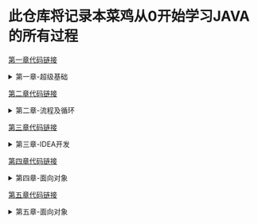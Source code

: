 # 此仓库将记录本菜鸡从0开始学习JAVA的所有过程

[第一章代码链接](https://github.com/Yujunliu95/RE0_JAVA/tree/master/1.0-2.0)
<details>
<summary>第一章-超级基础</summary>

## 1.1 Helloworld
    1. 关键字: public, static void, class
    2. 标识符不能数字开头，不能是关键字
    
## 1.2 常量
    1. 字符串常量：用双引号。"123" = 字符串123
    2. 整数常量： 直接写上数字（无小数点）
    3. 浮点数常量： 有小数点
    4. 字符常量：单引号'A','9', '中文'。
    5. Boolean常量：T/F
    6. NULL
    
## 1.2.1 数据类型
    1. 整数：byte short int long
    2. 浮点：float(4字节) double（8字节）
    3. 字符: char
    4. boolean（t/f）
    
 ## 1.2.2 引用数据类型
    1. 字符串，数组，类，借口，Lambda
    2. 小数默认double类型，整数默认int类型

## 1.3 变量
    1. 数据类型 变量名称； // 创建一个变量
    2. 变量名称 = 数据值； // 赋值
    3. 数据类型 变量名称 = 数据值

## 1.4 注意事项
    1. 多个变量名不能重复
    2. float跟long类型，后缀不能丢
    3. byte或者short，要在范围内
    4. 要进行赋值才能用
    5. 不能超出{}的作用域
    6.不推荐1行创建多个变量

## 1.5 数据类型转换(Demo02_datatype)
    1. 类型不一样就会转换
    2. 自动类型转换
        1. 代码不需要处理
        2. 规则: 数据范围从小到大，例 long num1 = 100；
        int ----> long
    3. 强制类型转换
        1.代码要格式处理
        2.格式：范围小的类型（int） = (范围小的类型）原本大范围的数据
        3.可能造成数据损失、溢出
        4. char类型进行数学运算，字符会按照规则翻译成数字
        例：byte/short/char 运算会被提升成int类型，然后再计算。
        int num2 = (int) 6000000000L;
        5.Boolean不能转换

## 1.5.1 ASCII编码表 (Demo03)
    1. 48 --> 0
    2. 65 --> A
    3. 97 --> a

## 1.6 运算符
    1. + - * / 四则运算
    2. ++   -- 
    3. 除法：对于整数表达式。整数/整数 不看余数
    4. 取余数：%
    
## 1.6.1 加号‘+’用法 （demo05plus）
    1. 对于数值就是加法
    2. 对于字符char，char会被提升成int，再进行计算
    3. 对于String（首字母大写，不是关键字）来说，+代表字符串
    的链接操作
    4. String + int ---> String

## 1.6.2 自增/自减
    1. 让一个变量涨一个数字/降一个数字, 例子num++
    2. 单独使用： 前++和后++没有区别
    3. 混合使用，有【重大区别】
        A. 如果前++，变量马上+1，以结果进行使用 【先加后用】
        B. 如果是后++，首先使用变量的值，再+1   【先用后加】
    4. 只有变量才能使用自增、自减运算符。

## 1.6.3 符合运算符 (demo07)
    1. +=    a += 1 相当于 a = a + 1
    2. -=    b -= 4 相当于 b = b - 4
    3. *=    c = c * 
    4. /=    d = d / 6
    5. %=    e = e % 7
    注意：只限变量，常量不行
    包含一个强制类型转换
    
## 1.6.4 比较运算符
    1.太简单的就不写了

## 1.6.5 逻辑运算符 (demo09logic)
    1. 与（并且）&&
    2. 或 (或者）||
    3. 取反 ！

## 1.6.6 三元运算符（demo10operator）
    1.一元: 只需要一个数据就可以进行操作，例 ！、++、--
    2.二元： 需要两个数据才可以操作 例如： +, = 
    3.三元：需要3个数据
    格式：
    数据类型 变量名称 = 条件判断 ？ 表达式A:表达式B
    
    流程：
    首先判断条件是否成立：
    如果成立为true，那么将表达式A的值赋值给左侧的变量
    如果不成立为false，那么将表达式B的值赋值给左边变量
    二者选一

## 1.7 方法入门（demo11method）
    1. 定义方法格式: 
    public static void 方法名称() {
        方法体
    }
    注意事项：
    1. 方法定义先后顺序无所谓
    2. 方法定义不能产生嵌套包含关系
    3. 方法定义好，不会执行，如果要执行，一定要调用
    
## 1.7.1 方法的调用
    格式：方法名称（）；
    跟python的def（）感觉一样
    
## 1.8 Jshell
    跟python ide差不多

## 1.8.1 编译器优化（demo12notice）
    int--->byte 不是自动类型转换
    1.右侧没有超过左侧范围，编译器强转
    2.右侧超过范围，报错
    int ----> char, 没有超过范围
    编译器将会自动补上一个隐含的（char）
    
    short result = 5 + 8 // 等号右边都是常量
    右侧常量只要不超过左侧范围，就叫‘编译器的常量优化’
    
    
    
</details>

[第二章代码链接](https://github.com/Yujunliu95/RE0_JAVA/tree/master/2.0-3.0)

<details>
<summary>第二章-流程及循环</summary>

## 2.1 顺序结构 - if (Demo03)
    1.单if
    2.标准 if - else
    3.扩展 if - else
    
## 2.2 if 替换三元运算符 （demo04）

## 2.3 选择结构-switch（关键字）
    1.标准switch（demo05）
    2.特殊switch（demo06）
    注意事项：
    1. 多个case后面的数值不可以重复。
    2. 小括号只能是基本数据类型：byte/short/char/int
    或者应用数据类型: String字符串/enum
    
    3. “匹配哪一个case，就从哪一个位置向下执行（直到遇到break）。"

## 2.4 For循环 (demo07)
    循环结构的4部分：
    1. 初始化语句，开始执行，只做一次。
    2. 条件判断，成立则继续，不成立则退出。
    3. 循环体，重复要做的事情内容，若干行。
    4. 步进语句：每次循环之后要进行的扫尾工作，每次循环结束都要执行一次

    for (初始化表达式 1 ，boolean表达2 ，步进表达4 ）{
            循环体3
        } 
    顺序1234 -> 234> 234> 234..到2不满足为止


## 2.4.1 while循环（demo08）
    1.标准格式
    while(条件判断）{
    循环体
    }
    
    2. 扩展格式
    初始化语句 1 ;
    while (条件判断2 ) {
        循环体3 ;
        步进语句4 ;
    }
    顺序1234.
    
## 2.4.2 do-while循环 (demo09)
    1. 标准格式:
    do {
        循环体
    } while(条件判断);

    2. 扩展格式:
    初始化表达
        do{
        循环体
        步进表达式
        }   while(Boolean表达式);

## 练习，求1-100的偶数和 （practice1）
    1.判断偶数 num % 2 == 0

## 2.5 三种循环的区别
    1. 如果条件判断从来没有满足过，那么for循环和while会执行0次，
    但是do-while会至少执行一次。
    2. for循环的变量在小括号顶一，只有循环内部才能用;
    而其余两个变量提前定义，可以往后再使用。

## 2.5.1 循环控制
    Break用法：
    1. switch语句中，或者循环语句中打断循环。
    2. 循环语句中，一旦执行，，打断循环。
    建议：
    次数确定用for，不确定用while
    
    Continue用法:
    一旦执行，跳过当次循环，马上开始下一循环。（demo10）

## 2.5.2 死循环 (demo11)
    标准格式:
    while (true) {
    循环体
    }
    __
## 2.5.3 嵌套循环 (demo12)
    格式:
    for(初始化；循环条件；步进）{
        for(初始化；循环条件；步进) {
        执行语句;
        }
    }

</details>

[第三章代码链接](https://github.com/Yujunliu95/RE0_JAVA/tree/master/src)

<details>
<summary>第三章-IDEA开发</summary>

## Demo01:打印矩形
    定义格式:
    public static void 方法名称() {
    方法体 
    }
    
    注意：定义顺序无所谓，定义必须挨着；
    
##  Demo02:方法定义
    格式:
    修饰符 返回值类型 方法名称 (参数类型 参数名,....){
    方法体
    return 返回值;
    }
    
    修饰符: public static
    返回值类型: 最终产生的数据结果是什么类型
    方法名称: 方法的名字，规则和变量一样，小驼峰
    参数类型: 进入方法的数据是什么类型
    参数名称: 进入方法的数据对应的变量名称
    ps: 参数如果有多个，使用逗号进行分隔
    方法体: 若干行代码
    return: 1.停止当前方法，将后面的返回值还给调用数
    返回值: 方法执行后最终产生的结果
    
    return后面的返回值，必须和方法名称前面的"返回值类型" 对应
    
##  Demo02: 方法的调用/流程
    1. 单独调用：方法名称（参数）
    2. 打印调用: System.out.println
    3. 赋值调用

## Demo03: 方法参数
    有参数： 小括号中有内容，当一个方法需要数据条件才
    能完成任务的时候；
    无参数： 小括号留空
    
## Demo04: 对比有无返回值
   注意: 对于有返回值可以使用单独调用、打印、或者赋值
   对于无返回值，只能使用单独调用
   
## 练习题 Practice01- 比较两个数字
    三要素：
    返回值类型：boolean
    方法名称： isSame
    参数列表： int a, int b
## 练习题 Practice02: 1-100所有和

## 练习题 Practice03: 打印指定次数的helloworld
    返回值类型：打印操作
    方法名称：printCount
    参数列表：打印次数int
    
## 练习总结：
    1. 方法应该定义在类当中，但是不能在方法当中再定义类
    2. 方法定义前后顺序无所谓
    3. 方法定义后不会执行
    4. 如果方法有返回值，那么必须写上 return 返回值
    5. void没有返回值，不能写return后面的返回值，只能return自己
    6. 一个方法可以多个return，但是要保证只有一个会被执行到。
    
## Demo05 方法重载（overload）
    1.多个方法的名称一样，但是参数列表不一样。
    相关：
    参数多类型数据不同，
    参数类型不同，
    参数的个数不同。
    无关：
    1. 与参数的名称无关
    2. 与方法的返回值类型无关
    
## Practice 04 重载练习题1 - 
    判断2数据是否一样，比如2个byte，short，int，long
    
## Practice 05 判断题：
    1. public static void open() {} - 正确重载
    2. public static void open(int a) {} - 正确
    3. static void open (int a, int b) {} - 与第八行冲突
    4. public static void open (double a, int b) {} -正确
    5. public static void open (int a, double b) {} - 与第六冲突   
    6. public void open (int i, double d) {} - 与第五行冲突
    7. public static void OPEN() {} -代码正确，但不是有效重载
    8. public static void open (int i, int j) {} - 与第三行冲突 
    
    
## Practice 06 模拟println方法
    调用输出语句，println进行了多种数据类型的重载
    
## Demo05 数组的概念 Array
    数组：可以保存多个数据，是一种容器。
    特点：
    1. 数组是一种引用类型
    2. 数组当中多个数据，类型必须统一
    3. 数组长度在运行期间，不可改变
    
    初始化方式：
    1.动态初始化 （指定长度）
    2.静态初始化 （指定内容）
    
    动态初始化格式: 数据类型[] 数组名称 = new 数据类型[数组长度];
    静态初始化格式: 数据类型[] 数组名称 = new 数据类型[]  {元素1，元素2，...};

    省略静态格式: 数据类型[] 数组名称 = {元素1，元素2，...};
    
    注意事项：
    1.静态初始化没有直接指定长度，但是会自动推算出长度
    2.静态/动态初始化的标准格式，可以拆分成2个步骤：
    数据类型[] 数组名称；
    数组名称 = new 数据类型[数组长度];

## Demo06 访问数组
    1. 直接打印得到内存地址hash值：I@ 50cbc42f 
    I代表int 后面为16进制
    访问格式：数组名称[intex值] （跟python一样）
 
## Demo07 访问数组-continue
    动态初始化元素默认值：
    整数: 0
    浮点: 0.0
    字符: \u0000
    boolean: false
    引用类型: null 
    静态初始化也有默认值，但程序会马上将默认值替换
    
## Java中内存划分
    1.栈(stack): 存放的是方法中的局部变量，方法运行一定在栈中运行
    局部变量: 方法的参数，或者是方法{}内部的变量
    作用域: 一旦超出作用域，立刻从栈内存当中消失

    2.堆(Heap): new出来的都在堆当中
    地址值: 16进制
    堆内存里面的数据都有默认值，规则上面讲了。

    3.方法区(Method Area): 存储.class相关信息，包含方法的信息。
    
    4.本地方法栈( Native method stack): 与操作系统相关
    5.寄存器（PC Register):与CPU相关
    
## Demo08 一个数组的内存图
   [![JngQKJ.png](https://s1.ax1x.com/2020/04/18/JngQKJ.png)](https://imgchr.com/i/JngQKJ)

## 两个数组的内存图
   [![Jnglr9.png](https://s1.ax1x.com/2020/04/18/Jnglr9.png)](https://imgchr.com/i/Jnglr9)

## Demo09 两个引用指向同一个
    int[] arrayB = arrayA
    将arrayA的地址赋值给arrayB
   [![Jngu2F.png](https://s1.ax1x.com/2020/04/18/Jngu2F.png)](https://imgchr.com/i/Jngu2F)
   
## Demo10 常见问题
    1. 数组索引越界异常
    2. 空指针异常
    
## 获取数组长度： 数组名称.length
   ![Jngu2F.png](https://s1.ax1x.com/2020/04/18/Jngu2F.png)
   
## Practice07 - 遍历数组

## Practice08 - 求出数组最值

## Practice09 - 数组元素反转 
    不创建新的array，对称位置元素交换
    [1,2,3,4] ---> [4,3,2,1]
    
## Demo11 - 数组作为方法的参数
    数组可以作为方法参数
    调用的时候，向方法括号传递参数，传递进去的是地址值
    
## Demo12 - 数组作为方法的返回 return
    任何数组作为方法的参数，传递进去的是数组的地址值。
    数组作为方法的返回值，返回的也是数组的地址值。



    
</details>

[第四章代码链接](https://github.com/Yujunliu95/RE0_JAVA/tree/master/src/chapter04)

<details>
<summary>第四章-面向对象</summary>

## Object01 面向对象，面向过程
    面向过程：需要实现功能的时候，每一个细节都要处理
    面向对象：需要实现功能的时候，不关心具体步骤
    面向对象举例： 封装，继承，多态
    
## 类和对象
    类： 一个事物的属性和行为，是对象的模板（抽象）
    对象：对象是类的一个实例 （具体）

## Student 类的定义
    public class Student.
    定义类（属性）：姓名，年龄。  行为（成员方法）：吃饭睡觉学习
    成员变量: String name   int age
    成员方法: public void eat() {} 吃饭 。 没有static关键字
    注意：
    1.成员变量在main外，class当中
    2.没有static关键字
    
## Object02 对象的创建以及引用
    通常类不能直接使用，根据类创建对象才能使用
    1. 调包： 
    import 包名称.类名称
    对于和当前类属于同一个包，可以省略
    2. 创建:
    类名称 对象名 = new 类名称()
    studnet stu = new student();  
    3. 使用:
    使用成员变量: 对象名.成员变量名
    使用成员方法: 对象名.成员方法名(参数）
    (也就是，想用谁就点谁)

## Phone 手机类练习-一个对象的内存图 PracticePhone

[![JGLCNj.png](https://s1.ax1x.com/2020/04/21/JGLCNj.png)](https://imgchr.com/i/JGLCNj)\

## 两个引用指向同一个对象-内存图 PracticePhone

[![Ja41bD.png](https://s1.ax1x.com/2020/04/23/Ja41bD.png)](https://imgchr.com/i/Ja41bD)


## 使用对象类型作为方法的参 Object03
[![JaImX6.png](https://s1.ax1x.com/2020/04/23/JaImX6.png)](https://imgchr.com/i/JaImX6)


## 使用对象类型作为方法的返回值 Object04
[![JaohsP.png](https://s1.ax1x.com/2020/04/23/JaohsP.png)](https://imgchr.com/i/JaohsP)

## 成员变量和局部变量的区别 object05
    1.定义的位置不一样
    局部变量: 在方法的内部.
    成员变量: 在方法的外部，直接写在类当中
    
    2.作用范围不一样
    局部变量: 只有方法当中才可以使用，出了方法就不能用
    成员变量: 整个类都可以通用

    3.默认值不一样
    局部变量: 没有默认值，需要赋值
    成员变量: 有默认值
    
    4.内存位置也不一样
    局部变量: 位于栈内存
    成员变量：位于堆内存
    
    5. 生命周期不一样
    局部变量：方法进栈诞生，出栈小时
    成员变量：创建时诞生，垃圾回收时消失（无法控制）
    
    
## 三大特征之一-------封装性 object06
    1. 方法是一种封装
    2. 关键字private也是一种封装
    
## Private关键字的作用及使用 Person
    用private进行变量修饰与限制
    一旦使用private，本类当中可以随意访问，如果超出范围，则不能访问
    间接访问：get/set方法
    
## Private练习 Student
    boolean --------> setMale, isMale 

## This关键字的作用
    方法局部变量跟成员变量重名，优先使用局部变量
    如果需要访问成员变量，用this
    通过谁调用的方法，谁就是this
    
## 构造方法
    通过new创建对象时，就是在调用构造方法
    格式：
    public 类名称(参数类型 参数名称) {
    方法体
    }
    
    注意: 1.构造方法名称必须和所在类名称完全一样
          2.不要写返回值类型和void
          3.不能return一个具体的值
          4.如果没有编写任何构造方法，那么编译器会送一个构造方法，没有参数、方法体
          5.构造方法可以重载，参数名称相同，参数列表不同, 例: public Student(), public Studnet(String name)
          
          
          
## 练习-定义一个标准的类 chapter-04.practice
    满足下列4个组成部分
    1.所有成员变量都使用private关键字修饰
    2.为每一个成员变量编写一对Getter/Setter方法
    3.编写一个无参数构造方法
    4.编写一个全参数构造方法



</details>






[第五章代码链接](https://github.com/Yujunliu95/RE0_JAVA/tree/master/src/API)

<details>
<summary>第五章-面向对象</summary>

## API概述 ---------Scanner
    Application Programming Interface
    Scanner功能: 实现键盘输入数据，到程序当中
    引用类型使用步骤: 
    1. 调包 import 包路径.类名称;
    如果需要使用的目标类，和当前类在同一个包，可省略
    只有java.lang下的内容不需要调包
    
    2. 创建
    类名称 对象名 = new 类名称();
    
    3. 使用
    对象名.成员方法名()
    
## Scanner使用步骤
    System.in 代表从键盘进行输入。
    
## Scanner练习1----键盘输入2个int求和
    API/Practice01
    调用nextInt()

## Scanner练习2----键盘输入3个数字，求最大值
    API/Practice02
    无法同时判断3个数字，应先判断前两个，再判断后两个
    
## 匿名对象 ----------Anonymous01/02
    类名称 对象名 = new 类名称()
    如果确定一个对象只使用一次，可以用匿名对象
    
## Random类的使用
    1.导包
    import java.util.Random;
    
    2.创建
    Random r = new Random();
    
    3.使用
    获取一个随机的数字，范围是int范围（有正负两种）： int num = r.nextInt()
    
## Random02 生成指定范围的随机数
    获取一个随机的数字，左闭右开区间： int num = r.nextInt(3)
    意思是[0,3), 0-2
    
## Random03 - 生成1-n之间的数 

## Random04 - 猜数字小游戏
    1. 产生一个随机数字， Random的nextInt
    2. 需要键盘输入，需要Scanner中的nextInt
    3. if判断，大了、小了、中了
    4. 错了的话要再来一次，循环次数不确定，用while(true) 死循环

## Array01/Person - 对象数组
    缺点： 一旦创建，程序运行期间，内存长度不可以改变
    
## Arraylist01 - 概念
    Arraylist的长度是可以随意变化
    <E>代表泛型
    泛型：装在集合当中所有元素，都是统一类型
    泛型只能是引用类型，不能是基本类型
    
## Arraylist03 - 集合的常用方法

| 方法名                                   | 说明                                   |
| ---------------------------------------- | -------------------------------------- |
| public boolean   remove(Object o)        | 删除指定的元素，返回删除是否成功       |
| public E   remove(int   index)           | 删除指定索引处的元素，返回被删除的元素 |
| public E   set(int index,E   element)    | 修改指定索引处的元素，返回被修改的元素 |
| public E   get(int   index)              | 返回指定索引处的元素                   |
| public int   size()                      | 返回集合中的元素的个数                 |
| public boolean   add(E e)                | 将指定的元素追加到此集合的末尾         |
| public void   add(int index,E   element) | 在此集合中的指定位置插入指定的元素     |

注意对于Arraylist，add一定成功，所以返回值可用可不用。


## ArrayList04 - 遍历集合
    list.fori 来自动生成
    
## ArrayList05 - 如何存储基本数据类型
    ArrayList对象不能存储基本类型，只能存储引用类型的数据。类似<int> 不能写，但是存储基本数据类型对应的
    包装类型是可以的。所以，想要存储基本类型数据， <> 中的数据类型，必须转换后才能编写，转换写法如下：
    
    基本类型基本类型包装类
    byte Byte
    short Short
    int Integer
    long Long
    float Float
    double Double
    char Character
    boolean Boolean
    我们发现，只有Integer 和Character 需要特殊记忆，其他基本类型只是首字母大写即可。
    
## ArrayList练习

第一题：数值添加到集合
    生成6个1~33之间的随机整数,添加到集合,并遍历
    
第二题：对象添加到集合
    自定义4个学生对象,添加到集合,并遍历
    


















</details>